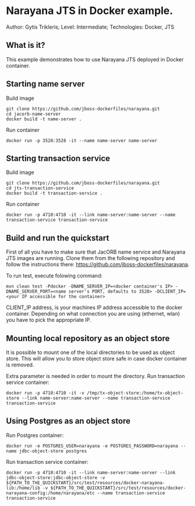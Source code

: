 Narayana JTS in Docker example.
==================================================================================================
Author: Gytis Trikleris;
Level: Intermediate;
Technologies: Docker, JTS

What is it?
-----------

This example demonstrates how to use Narayana JTS deployed in Docker container.

Starting name server
--------------------

Build image

    git clone https://github.com/jboss-dockerfiles/narayana.git
    cd jacorb-name-server
    docker build -t name-server .

Run container

    docker run -p 3528:3528 -it --name name-server name-server


Starting transaction service
----------------------------

Build image

    git clone https://github.com/jboss-dockerfiles/narayana.git
    cd jts-transaction-service
    docker build -t transaction-service .

Run container

    docker run -p 4710:4710 -it --link name-server:name-server --name transaction-service transaction-service


Build and run the quickstart
-------------------------------

First of all you have to make sure that JacORB name service and Narayana JTS images are running. Clone them from the following repository and follow the instructions there: https://github.com/jboss-dockerfiles/narayana.

To run test, execute folowing command:

    mvn clean test -Pdocker -DNAME_SERVER_IP=<docker container's IP> -DNAME_SERVER_PORT=<name server's PORT, defaults to 3528> -DCLIENT_IP=<your IP accessible for the container>

CLIENT_IP address, is your machines IP address accessible to the docker container. Depending on what connection you are using (ethernet, wlan) you have to pick the appropriate IP.


Mounting local repository as an object store
--------------------------------------------

It is possible to mount one of the local directories to be used as object store. This will allow you to store object store safe in case docker container is removed.

Extra parameter is needed in order to mount the directory. Run transaction service container:
    
    docker run -p 4710:4710 -it -v /tmp/tx-object-store:/home/tx-object-store --link name-server:name-server --name transaction-service transaction-service
    
Using Postgres as an object store
---------------------------------

Run Postgres container:

    docker run -e POSTGRES_USER=narayana -e POSTGRES_PASSWORD=narayana --name jdbc-object-store postgres
    
Run transaction service container:

    docker run -p 4710:4710 -it --link name-server:name-server --link jdbc-object-store:jdbc-object-store -v ${PATH_TO_THE_QUICKSTART}/src/test/resources/docker-narayana-lib:/home/lib -v ${PATH_TO_THE_QUICKSTART}/src/test/resources/docker-narayana-config:/home/narayana/etc --name transaction-service transaction-service